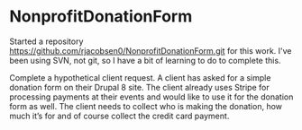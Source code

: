 # NonprofitDonationForm

Started a repository https://github.com/rjacobsen0/NonprofitDonationForm.git for this work. I've been using SVN,
not git, so I have a bit of learning to do to complete this.

Complete a hypothetical client request. A client has asked for a simple donation form on their Drupal 8 site.
The client already uses Stripe for processing payments at their events and would like to use it for the donation
form as well. The client needs to collect who is making the donation, how much it’s for and of course collect
the credit card payment.

